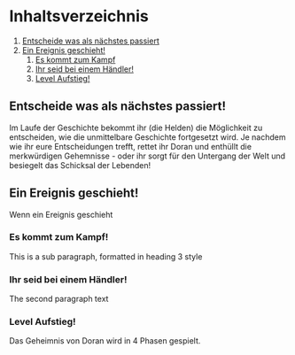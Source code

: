 # Inhaltsverzeichnis
1. [Entscheide was als nächstes passiert](#Phase1)
2. [Ein Ereignis geschieht!](#Phase2)
    1. [Es kommt zum Kampf](#Phase2.1)
    2. [Ihr seid bei einem Händler!](#Phase2.2)
    3. [Level Aufstieg!](#Phase2.3)

## Entscheide was als nächstes passiert! <a name="Phase1"></a>
Im Laufe der Geschichte bekommt ihr (die Helden) die Möglichkeit zu entscheiden, wie die unmittelbare Geschichte fortgesetzt wird. Je nachdem wie ihr eure Entscheidungen trefft, rettet ihr Doran und enthüllt die merkwürdigen Gehemnisse - oder ihr sorgt für den Untergang der Welt und besiegelt das Schicksal der Lebenden!
## Ein Ereignis geschieht! <a name="Phase2"></a>
Wenn ein Ereignis geschieht

### Es kommt zum Kampf! <a name="Phase2.1"></a>
This is a sub paragraph, formatted in heading 3 style

### Ihr seid bei einem Händler! <a name="Phase2.2"></a>
The second paragraph text
### Level Aufstieg! <a name="Phase2.3"></a>
Das Geheimnis von Doran wird in 4 Phasen gespielt.

